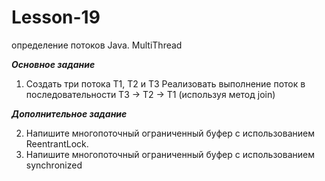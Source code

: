 # Lesson-19
определение потоков Java. MultiThread

___Основное задание___
1. Создать три потока Т1, Т2 и Т3
Реализовать выполнение поток в последовательности Т3 -> Т2 -> Т1 (используя метод join)


___Дополнительное задание___

2. Напишите многопоточный ограниченный буфер с использованием ReentrantLock.
3. Напишите многопоточный ограниченный буфер с использованием synchronized
